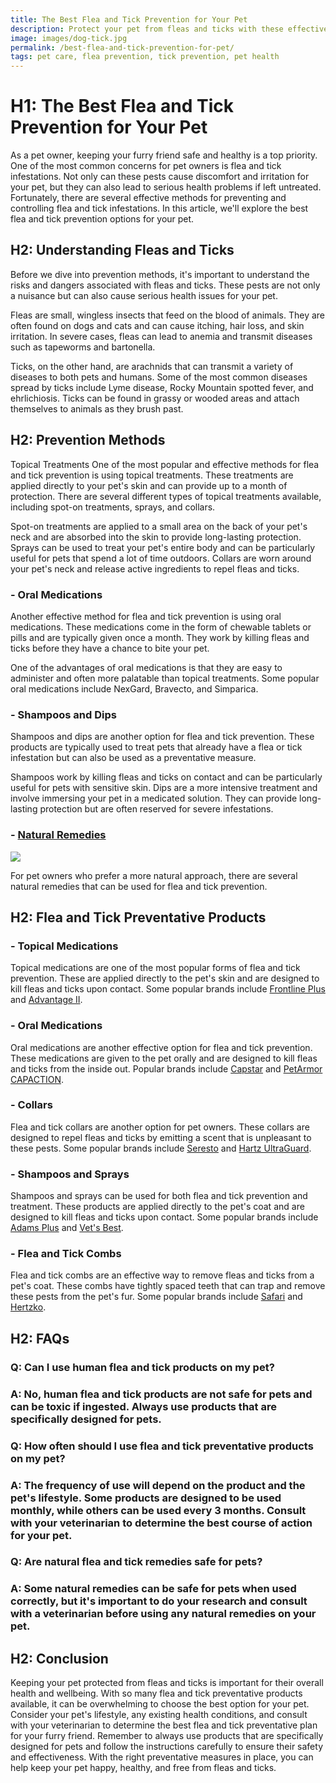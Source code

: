 ```yaml
---
title: The Best Flea and Tick Prevention for Your Pet
description: Protect your pet from fleas and ticks with these effective prevention methods. Learn about the best products and techniques to keep your furry friend safe.
image: images/dog-tick.jpg
permalink: /best-flea-and-tick-prevention-for-pet/
tags: pet care, flea prevention, tick prevention, pet health
---
```


# H1: The Best Flea and Tick Prevention for Your Pet

As a pet owner, keeping your furry friend safe and healthy is a top priority. One of the most common concerns for pet owners is flea and tick infestations. Not only can these pests cause discomfort and irritation for your pet, but they can also lead to serious health problems if left untreated. Fortunately, there are several effective methods for preventing and controlling flea and tick infestations. In this article, we'll explore the best flea and tick prevention options for your pet.

## H2: Understanding Fleas and Ticks

Before we dive into prevention methods, it's important to understand the risks and dangers associated with fleas and ticks. These pests are not only a nuisance but can also cause serious health issues for your pet.

Fleas are small, wingless insects that feed on the blood of animals. They are often found on dogs and cats and can cause itching, hair loss, and skin irritation. In severe cases, fleas can lead to anemia and transmit diseases such as tapeworms and bartonella.

Ticks, on the other hand, are arachnids that can transmit a variety of diseases to both pets and humans. Some of the most common diseases spread by ticks include Lyme disease, Rocky Mountain spotted fever, and ehrlichiosis. Ticks can be found in grassy or wooded areas and attach themselves to animals as they brush past.

## H2: Prevention Methods

Topical Treatments
One of the most popular and effective methods for flea and tick prevention is using topical treatments. These treatments are applied directly to your pet's skin and can provide up to a month of protection. There are several different types of topical treatments available, including spot-on treatments, sprays, and collars.

Spot-on treatments are applied to a small area on the back of your pet's neck and are absorbed into the skin to provide long-lasting protection. Sprays can be used to treat your pet's entire body and can be particularly useful for pets that spend a lot of time outdoors. Collars are worn around your pet's neck and release active ingredients to repel fleas and ticks.

### - Oral Medications
Another effective method for flea and tick prevention is using oral medications. These medications come in the form of chewable tablets or pills and are typically given once a month. They work by killing fleas and ticks before they have a chance to bite your pet.

One of the advantages of oral medications is that they are easy to administer and often more palatable than topical treatments. Some popular oral medications include NexGard, Bravecto, and Simparica.

### - Shampoos and Dips
Shampoos and dips are another option for flea and tick prevention. These products are typically used to treat pets that already have a flea or tick infestation but can also be used as a preventative measure.

Shampoos work by killing fleas and ticks on contact and can be particularly useful for pets with sensitive skin. Dips are a more intensive treatment and involve immersing your pet in a medicated solution. They can provide long-lasting protection but are often reserved for severe infestations.

### - [Natural Remedies](https://amzn.to/3zfCiqG)

<a href="https://www.amazon.com/TevraPet-Naturals-Prevention-Natural-Collar/dp/B086MQ91L9?crid=2S7Y8LMV0R82J&keywords=Natural+Remedies+for+ticks+and+fleas&qid=1680173760&sprefix=natural+remedies+for+ticks+and+flea%2Caps%2C239&sr=8-3-spons&psc=1&spLa=ZW5jcnlwdGVkUXVhbGlmaWVyPUEzNlBCVDNOSElDRktPJmVuY3J5cHRlZElkPUEwODU2NDA1MjRERTI1M1RNWFozMiZlbmNyeXB0ZWRBZElkPUEwNzcxNjk4MUtaWDc1V0ZZTzlSTiZ3aWRnZXROYW1lPXNwX2F0ZiZhY3Rpb249Y2xpY2tSZWRpcmVjdCZkb05vdExvZ0NsaWNrPXRydWU%3D&linkCode=li2&tag=forpetswith0d-20&linkId=a2021fb6a23d9fa2dba4aecf6cf47c23&language=en_US&ref_=as_li_ss_il" target="_blank"><img border="0" src="//ws-na.amazon-adsystem.com/widgets/q?_encoding=UTF8&ASIN=B086MQ91L9&Format=_SL160_&ID=AsinImage&MarketPlace=US&ServiceVersion=20070822&WS=1&tag=forpetswith0d-20&language=en_US" ></a><img src="https://ir-na.amazon-adsystem.com/e/ir?t=forpetswith0d-20&language=en_US&l=li2&o=1&a=B086MQ91L9" width="1" height="1" border="0" alt="" style="border:none !important; margin:0px !important;" />

For pet owners who prefer a more natural approach, there are several natural remedies that can be used for flea and tick prevention.

## H2: Flea and Tick Preventative Products

### - Topical Medications
Topical medications are one of the most popular forms of flea and tick prevention. These are applied directly to the pet's skin and are designed to kill fleas and ticks upon contact. Some popular brands include [Frontline Plus](https://amzn.to/3LYlUSZ) and [Advantage II](https://amzn.to/3G285Pw).

### - Oral Medications
Oral medications are another effective option for flea and tick prevention. These medications are given to the pet orally and are designed to kill fleas and ticks from the inside out. Popular brands include [Capstar](https://amzn.to/3KjBF5H) and [PetArmor CAPACTION](https://amzn.to/40JM6ov).

### - Collars
Flea and tick collars are another option for pet owners. These collars are designed to repel fleas and ticks by emitting a scent that is unpleasant to these pests. Some popular brands include [Seresto](https://amzn.to/3LYmgch) and [Hartz UltraGuard](https://amzn.to/3M3lcnn).

### - Shampoos and Sprays
Shampoos and sprays can be used for both flea and tick prevention and treatment. These products are applied directly to the pet's coat and are designed to kill fleas and ticks upon contact. Some popular brands include [Adams Plus](https://amzn.to/40pWMZC) and [Vet's Best](https://amzn.to/3lYJ54P).

### - Flea and Tick Combs
Flea and tick combs are an effective way to remove fleas and ticks from a pet's coat. These combs have tightly spaced teeth that can trap and remove these pests from the pet's fur. Some popular brands include [Safari](https://amzn.to/3Ztqdsr) and [Hertzko](https://amzn.to/3nnLrKY).

## H2: FAQs

### Q:  Can I use human flea and tick products on my pet?
### A:  No, human flea and tick products are not safe for pets and can be toxic if ingested. Always use products that are specifically designed for pets.

### Q:  How often should I use flea and tick preventative products on my pet?
### A:  The frequency of use will depend on the product and the pet's lifestyle. Some products are designed to be used monthly, while others can be used every 3 months. Consult with your veterinarian to determine the best course of action for your pet.

### Q:  Are natural flea and tick remedies safe for pets?
### A:  Some natural remedies can be safe for pets when used correctly, but it's important to do your research and consult with a veterinarian before using any natural remedies on your pet.

## H2: Conclusion

Keeping your pet protected from fleas and ticks is important for their overall health and wellbeing. With so many flea and tick preventative products available, it can be overwhelming to choose the best option for your pet. Consider your pet's lifestyle, any existing health conditions, and consult with your veterinarian to determine the best flea and tick preventative plan for your furry friend. Remember to always use products that are specifically designed for pets and follow the instructions carefully to ensure their safety and effectiveness. With the right preventative measures in place, you can help keep your pet happy, healthy, and free from fleas and ticks.
